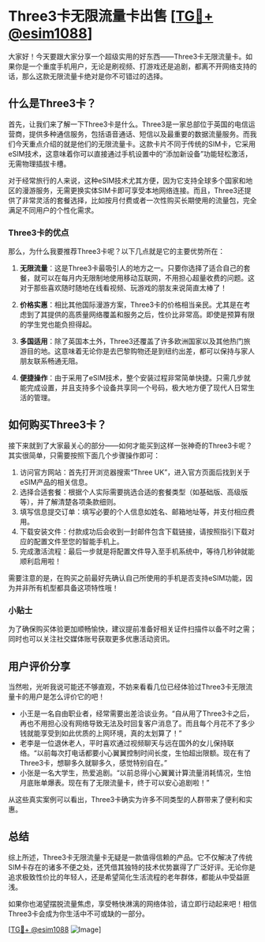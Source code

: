# Three3卡无限流量卡出售 [[TG💪+ @esim1088](https://t.me/s/esim1088)]

大家好！今天要跟大家分享一个超级实用的好东西——Three3卡无限流量卡。如果你是一个重度手机用户，无论是刷视频、打游戏还是追剧，都离不开网络支持的话，那么这款无限流量卡绝对是你不可错过的选择。

## 什么是Three3卡？

首先，让我们来了解一下Three3卡是什么。Three3是一家总部位于英国的电信运营商，提供多种通信服务，包括语音通话、短信以及最重要的数据流量服务。而我们今天重点介绍的就是他们的无限流量卡。这款卡片不同于传统的SIM卡，它采用eSIM技术，这意味着你可以直接通过手机设置中的“添加新设备”功能轻松激活，无需物理插拔卡槽。

对于经常旅行的人来说，这种eSIM技术尤其方便，因为它支持全球多个国家和地区的漫游服务，无需更换实体SIM卡即可享受本地网络连接。而且，Three3还提供了非常灵活的套餐选择，比如按月付费或者一次性购买长期使用的流量包，完全满足不同用户的个性化需求。

### Three3卡的优点

那么，为什么我要推荐Three3卡呢？以下几点就是它的主要优势所在：

1. **无限流量**：这是Three3卡最吸引人的地方之一。只要你选择了适合自己的套餐，就可以在每月内无限制地使用移动互联网，不用担心超量收费的问题。这对于那些喜欢随时随地在线看视频、玩游戏的朋友来说简直太棒了！

2. **价格实惠**：相比其他国际漫游方案，Three3卡的价格相当亲民。尤其是在考虑到了其提供的高质量网络覆盖和服务之后，性价比非常高。即使是预算有限的学生党也能负担得起。

3. **多国适用**：除了英国本土外，Three3还覆盖了许多欧洲国家以及其他热门旅游目的地。这意味着无论你是去巴黎购物还是到纽约出差，都可以保持与家人朋友联系畅通无阻。

4. **便捷操作**：由于采用了eSIM技术，整个安装过程非常简单快捷。只需几步就能完成设置，并且支持多个设备共享同一个号码，极大地方便了现代人日常生活的管理。

## 如何购买Three3卡？

接下来就到了大家最关心的部分——如何才能买到这样一张神奇的Three3卡呢？其实很简单，只需要按照下面几个步骤操作即可：

1. 访问官方网站：首先打开浏览器搜索“Three UK”，进入官方页面后找到关于eSIM产品的相关信息。
2. 选择合适套餐：根据个人实际需要挑选合适的套餐类型（如基础版、高级版等），并了解清楚各项条款细则。
3. 填写信息提交订单：填写必要的个人信息如姓名、邮箱地址等，并支付相应费用。
4. 下载安装文件：付款成功后会收到一封邮件包含下载链接，请按照指引下载对应的配置文件至您的智能手机上。
5. 完成激活流程：最后一步就是将配置文件导入至手机系统中，等待几秒钟就能顺利启用啦！

需要注意的是，在购买之前最好先确认自己所使用的手机是否支持eSIM功能，因为并非所有机型都具备这项特性哦！

### 小贴士

为了确保购买体验更加顺畅愉快，建议提前准备好相关证件扫描件以备不时之需；同时也可以关注社交媒体账号获取更多优惠活动资讯。

## 用户评价分享

当然啦，光听我说可能还不够直观，不妨来看看几位已经体验过Three3卡无限流量卡的用户是怎么评价它的吧！

- 小王是一名自由职业者，经常需要出差洽谈业务。“自从用了Three3卡之后，再也不用担心没有网络导致无法及时回复客户消息了。而且每个月花不了多少钱就能享受到如此优质的上网环境，真的太划算了！”
- 老李是一位退休老人，平时喜欢通过视频聊天与远在国外的女儿保持联络。“以前每次打电话都要小心翼翼控制时间长度，生怕超出限额。现在有了Three3卡，想聊多久就聊多久，感觉特别自在。”
- 小张是一名大学生，热爱追剧。“以前总得小心翼翼计算流量消耗情况，生怕月底账单爆表。现在有了无限流量卡，终于可以安心追剧啦！”

从这些真实案例可以看出，Three3卡确实为许多不同类型的人群带来了便利和实惠。

## 总结

综上所述，Three3卡无限流量卡无疑是一款值得信赖的产品。它不仅解决了传统SIM卡存在的诸多不便之处，还凭借其独特的技术优势赢得了广泛好评。无论你是追求极致性价比的年轻人，还是希望简化生活流程的老年群体，都能从中受益匪浅。

如果你也渴望摆脱流量焦虑，享受畅快淋漓的网络体验，请立即行动起来吧！相信Three3卡会成为你生活中不可或缺的一部分。

[[TG💪+ @esim1088](https://t.me/s/esim1088) ![Image](https://i.postimg.cc/4NQfJmqS/Snipaste-2025-05-13-00-14-12.png)]